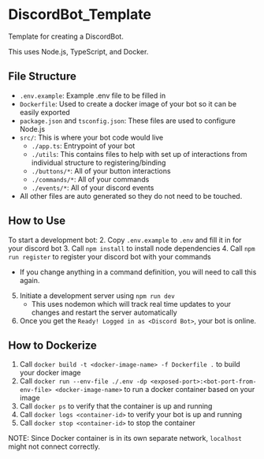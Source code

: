 # DiscordBot_Template
Template for creating a DiscordBot.

This uses Node.js, TypeScript, and Docker.

## File Structure
- `.env.example`: Example .env file to be filled in
- `Dockerfile`: Used to create a docker image of your bot so it can be easily exported
- `package.json` and `tsconfig.json`: These files are used to configure Node.js
- `src/`: This is where your bot code would live
   - `./app.ts`: Entrypoint of your bot
   - `./utils`: This contains files to help with set up of interactions from individual structure to registering/binding
   - `./buttons/*`: All of your button interactions
   - `./commands/*`: All of your commands
   - `./events/*`: All of your discord events
- All other files are auto generated so they do not need to be touched.

## How to Use
To start a development bot:
2. Copy `.env.example` to `.env` and fill it in for your discord bot
3. Call `npm install` to install node dependencies
4. Call `npm run register` to register your discord bot with your commands
   - If you change anything in a command definition, you will need to call this again.
5. Initiate a development server using `npm run dev`
   - This uses nodemon which will track real time updates to your changes and restart the server automatically
6. Once you get the `Ready! Logged in as <Discord Bot>`, your bot is online.

## How to Dockerize
1. Call `docker build -t <docker-image-name> -f Dockerfile .` to build your docker image
2. Call `docker run --env-file ./.env -dp <exposed-port>:<bot-port-from-env-file> <docker-image-name>` to run a docker container based on your image
3. Call `docker ps` to verify that the container is up and running
4. Call `docker logs <container-id>` to verify your bot is up and running
5. Call `docker stop <container-id>` to stop the container

NOTE: Since Docker container is in its own separate network, `localhost` might not connect correctly.